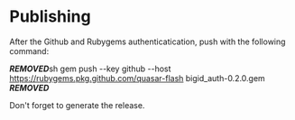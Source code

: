 # Publishing

After the Github and Rubygems authenticatication, push with the following command:

***REMOVED***sh
gem push --key github --host https://rubygems.pkg.github.com/quasar-flash bigid_auth-0.2.0.gem
***REMOVED***

Don't forget to generate the release.
